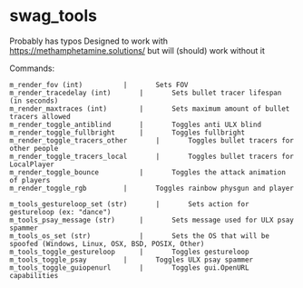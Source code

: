 # swag_tools

Probably has typos
Designed to work with https://methamphetamine.solutions/ but will (should) work without it

Commands:

	m_render_fov (int)			|		Sets FOV
	m_render_tracedelay (int)		|		Sets bullet tracer lifespan (in seconds)
	m_render_maxtraces (int)		|		Sets maximum amount of bullet tracers allowed
	m_render_toggle_antiblind		|		Toggles anti ULX blind
	m_render_toggle_fullbright		|		Toggles fullbright
	m_render_toggle_tracers_other		|		Toggles bullet tracers for other people
	m_render_toggle_tracers_local		|		Toggles bullet tracers for LocalPlayer
	m_render_toggle_bounce			|		Toggles the attack animation of players
	m_render_toggle_rgb			|		Toggles rainbow physgun and player
	
	m_tools_gestureloop_set (str)		|		Sets action for gestureloop (ex: "dance")
	m_tools_psay_message (str)		|		Sets message used for ULX psay spammer
	m_tools_os_set (str)			|		Sets the OS that will be spoofed (Windows, Linux, OSX, BSD, POSIX, Other)
	m_tools_toggle_gestureloop		|		Toggles gestureloop
	m_tools_toggle_psay			|		Toggles ULX psay spammer
	m_tools_toggle_guiopenurl		|		Toggles gui.OpenURL capabilities
